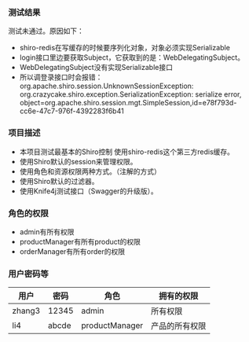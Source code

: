 ### 测试结果
测试未通过。原因如下：
- shiro-redis在写缓存的时候要序列化对象，对象必须实现Serializable
- login接口里边要获取Subject，它获取到的是：WebDelegatingSubject。
- WebDelegatingSubject没有实现Serializable接口
- 所以调登录接口时会报错：org.apache.shiro.session.UnknownSessionException: org.crazycake.shiro.exception.SerializationException: serialize error, object=org.apache.shiro.session.mgt.SimpleSession,id=e78f793d-cc6e-47c7-976f-4392283f6b41

### 项目描述
- 本项目测试最基本的Shiro控制 使用shiro-redis这个第三方redis缓存。
- 使用Shiro默认的session来管理权限。
- 使用角色和资源权限两种方式。（注解的方式）
- 使用Shiro默认的过滤器。
- 使用Knife4j测试接口（Swagger的升级版）。

### 角色的权限
- admin有所有权限
- productManager有所有product的权限
- orderManager有所有order的权限

### 用户密码等

| 用户        |    密码      |    角色          | 拥有的权限                                  |
| ---------- | ------------ | ---------------- | ---------------------------------- |
| zhang3     |  12345       | admin            |  所有权限                                     |
|  li4       | abcde        |productManager    | 产品的所有权限 |

